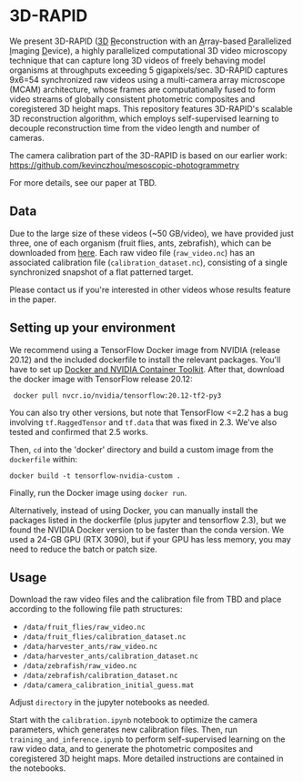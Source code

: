 # 3D-RAPID
We present 3D-RAPID (<ins>3D</ins> <ins>R</ins>econstruction with an <ins>A</ins>rray-based <ins>P</ins>arallelized <ins>I</ins>maging <ins>D</ins>evice), a highly parallelized computational 3D video microscopy technique that can capture long 3D videos of freely behaving model organisms at throughputs exceeding 5 gigapixels/sec. 3D-RAPID captures 9x6=54 synchronized raw videos using a multi-camera array microscope (MCAM) architecture, whose frames are computationally fused to form video streams of globally consistent photometric composites and coregistered 3D height maps. This repository features 3D-RAPID's scalable 3D reconstruction algorithm, which employs self-supervised learning to decouple reconstruction time from the video length and number of cameras.

The camera calibration part of the 3D-RAPID is based on our earlier work: https://github.com/kevinczhou/mesoscopic-photogrammetry

For more details, see our paper at TBD.

## Data
Due to the large size of these videos (~50 GB/video), we have provided just three, one of each organism (fruit flies, ants, zebrafish), which can be downloaded from [here](https://doi.org/10.7924/r4db86b1q). Each raw video file (`raw_video.nc`) has an associated calibration file (`calibration_dataset.nc`), consisting of a single synchronized snapshot of a flat patterned target.

Please contact us if you're interested in other videos whose results feature in the paper.

## Setting up your environment
We recommend using a TensorFlow Docker image from NVIDIA (release 20.12) and the included dockerfile to install the relevant packages. You'll have to set up [Docker and NVIDIA Container Toolkit](https://docs.nvidia.com/datacenter/cloud-native/container-toolkit/install-guide.html#installing-on-ubuntu-and-debian). After that, download the docker image with TensorFlow release 20.12:
```
 docker pull nvcr.io/nvidia/tensorflow:20.12-tf2-py3
```
You can also try other versions, but note that TensorFlow <=2.2 has a bug involving `tf.RaggedTensor` and `tf.data` that was fixed in 2.3. We've also tested and confirmed that 2.5 works.

Then, `cd` into the 'docker' directory and build a custom image from the `dockerfile` within:

```
docker build -t tensorflow-nvidia-custom .
```
Finally, run the Docker image using `docker run`.

Alternatively, instead of using Docker, you can manually install the packages listed in the dockerfile (plus jupyter and tensorflow 2.3), but we found the NVIDIA Docker version to be faster than the conda version.
We used a 24-GB GPU (RTX 3090), but if your GPU has less memory, you may need to reduce the batch or patch size.

## Usage
Download the raw video files and the calibration file from TBD and place according to the following file path structures:
- `/data/fruit_flies/raw_video.nc`
- `/data/fruit_flies/calibration_dataset.nc`
- `/data/harvester_ants/raw_video.nc`
- `/data/harvester_ants/calibration_dataset.nc`
- `/data/zebrafish/raw_video.nc`
- `/data/zebrafish/calibration_dataset.nc`
- `/data/camera_calibration_initial_guess.mat`

Adjust `directory` in the jupyter notebooks as needed. 

Start with the `calibration.ipynb` notebook to optimize the camera parameters, which generates new calibration files. Then, run `training_and_inference.ipynb` to perform self-supervised learning on the raw video data, and to generate the photometric composites and coregistered 3D height maps. More detailed instructions are contained in the notebooks.
